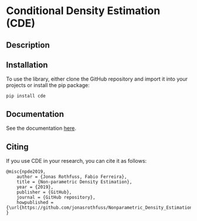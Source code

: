 # Conditional Density Estimation (CDE)

## Description
<todo>

## Installation
To use the library, either clone the GitHub repository and import it into your projects or install the pip package:
```
pip install cde
```
## Documentation
See the documentation [here](https://jonasrothfuss.github.io/Conditional_Density_Estimation).


## Citing
If you use CDE in your research, you can cite it as follows:

```
@misc{npde2019,
    author = {Jonas Rothfuss, Fabio Ferreira},
    title = {Non-parametric Density Estimation},
    year = {2019},
    publisher = {GitHub},
    journal = {GitHub repository},
    howpublished = {\url{https://github.com/jonasrothfuss/Nonparametric_Density_Estimation}},
}
```
